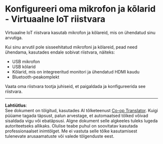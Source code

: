 <!--
CO_OP_TRANSLATOR_METADATA:
{
  "original_hash": "7a65ee743f916276a2848b8a9491feb7",
  "translation_date": "2025-10-11T12:20:15+00:00",
  "source_file": "6-consumer/lessons/1-speech-recognition/virtual-device-microphone.md",
  "language_code": "et"
}
-->
# Konfigureeri oma mikrofon ja kõlarid - Virtuaalne IoT riistvara

Virtuaalne IoT riistvara kasutab mikrofon ja kõlareid, mis on ühendatud sinu arvutiga.

Kui sinu arvutil pole sisseehitatud mikrofoni ja kõlareid, pead need ühendama, kasutades endale sobivat riistvara, näiteks:

* USB mikrofon
* USB kõlarid
* Kõlarid, mis on integreeritud monitori ja ühendatud HDMI kaudu
* Bluetooth-peakomplekt

Vaata oma riistvara tootja juhiseid, et paigaldada ja konfigureerida see riistvara.

---

**Lahtiütlus**:  
See dokument on tõlgitud, kasutades AI tõlketeenust [Co-op Translator](https://github.com/Azure/co-op-translator). Kuigi püüame tagada täpsust, palun arvestage, et automaatsed tõlked võivad sisaldada vigu või ebatäpsusi. Algne dokument selle algkeeles tuleks lugeda autoriteetseks allikaks. Olulise teabe puhul on soovitatav kasutada professionaalset inimtõlget. Me ei vastuta selle tõlke kasutamisest tulenevate arusaamatuste või valede tõlgenduste eest.